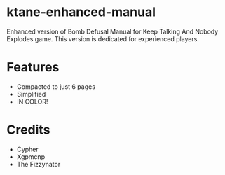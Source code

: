 # ktane-enhanced-manual
Enhanced version of Bomb Defusal Manual for Keep Talking And Nobody Explodes game.
This version is dedicated for experienced players.

# Features
* Compacted to just 6 pages
* Simplified
* IN COLOR!

# Credits
* Cypher 
* Xgpmcnp
* The Fizzynator
